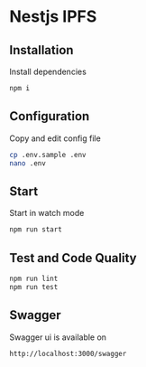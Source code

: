 # Nestjs IPFS

## Installation

Install dependencies

```bash
npm i
```

## Configuration

Copy and edit config file

```bash
cp .env.sample .env
nano .env
```

## Start

Start in watch mode

```bash
npm run start
```

## Test and Code Quality

```bash
npm run lint
npm run test
```

## Swagger

Swagger ui is available on

```
http://localhost:3000/swagger
```
